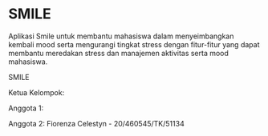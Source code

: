 # SMILE

Aplikasi Smile untuk membantu mahasiswa dalam menyeimbangkan kembali mood serta mengurangi tingkat stress dengan fitur-fitur yang dapat membantu meredakan stress dan manajemen aktivitas serta mood mahasiswa.

SMILE

Ketua Kelompok:

Anggota 1:

Anggota 2: Fiorenza Celestyn - 20/460545/TK/51134
